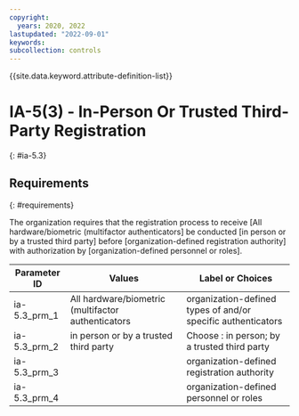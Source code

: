 ```yaml
---
copyright:
  years: 2020, 2022
lastupdated: "2022-09-01"
keywords: 
subcollection: controls
---
```



{{site.data.keyword.attribute-definition-list}}


# IA-5(3) - In-Person Or Trusted Third-Party Registration
{: #ia-5.3}

## Requirements
{: #requirements}

The organization requires that the registration process to receive [All hardware/biometric (multifactor authenticators] be conducted [in person or by a trusted third party] before [organization-defined registration authority] with authorization by [organization-defined personnel or roles].

| Parameter ID | Values | Label or Choices |
|---|---|---|
| ia-5.3_prm_1 | All hardware/biometric (multifactor authenticators | organization-defined types of and/or specific authenticators |
| ia-5.3_prm_2 | in person or by a trusted third party | Choose : in person; by a trusted third party |
| ia-5.3_prm_3 |  | organization-defined registration authority |
| ia-5.3_prm_4 |  | organization-defined personnel or roles |
